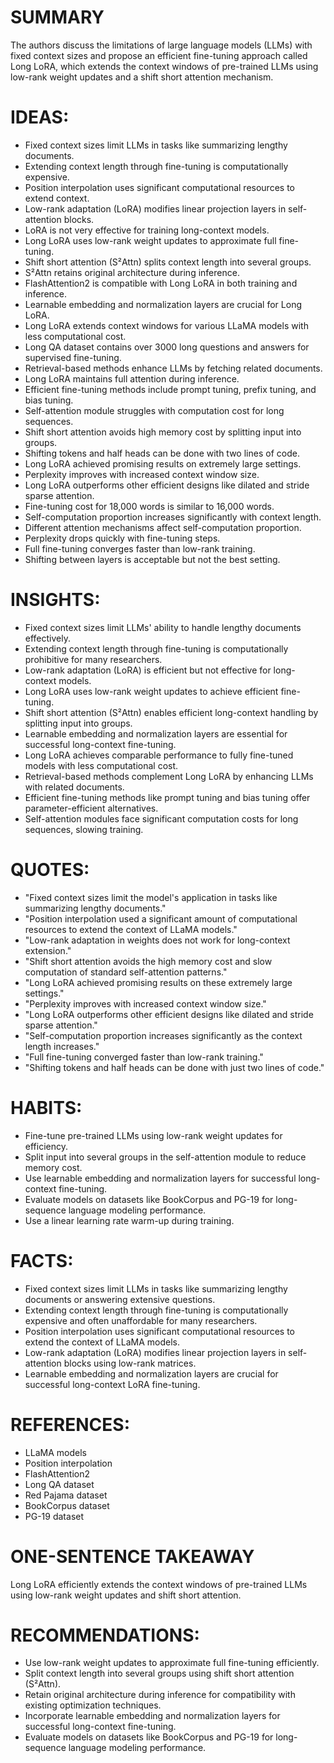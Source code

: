 # SUMMARY
The authors discuss the limitations of large language models (LLMs) with fixed context sizes and propose an efficient fine-tuning approach called Long LoRA, which extends the context windows of pre-trained LLMs using low-rank weight updates and a shift short attention mechanism.

# IDEAS:
- Fixed context sizes limit LLMs in tasks like summarizing lengthy documents.
- Extending context length through fine-tuning is computationally expensive.
- Position interpolation uses significant computational resources to extend context.
- Low-rank adaptation (LoRA) modifies linear projection layers in self-attention blocks.
- LoRA is not very effective for training long-context models.
- Long LoRA uses low-rank weight updates to approximate full fine-tuning.
- Shift short attention (S²Attn) splits context length into several groups.
- S²Attn retains original architecture during inference.
- FlashAttention2 is compatible with Long LoRA in both training and inference.
- Learnable embedding and normalization layers are crucial for Long LoRA.
- Long LoRA extends context windows for various LLaMA models with less computational cost.
- Long QA dataset contains over 3000 long questions and answers for supervised fine-tuning.
- Retrieval-based methods enhance LLMs by fetching related documents.
- Long LoRA maintains full attention during inference.
- Efficient fine-tuning methods include prompt tuning, prefix tuning, and bias tuning.
- Self-attention module struggles with computation cost for long sequences.
- Shift short attention avoids high memory cost by splitting input into groups.
- Shifting tokens and half heads can be done with two lines of code.
- Long LoRA achieved promising results on extremely large settings.
- Perplexity improves with increased context window size.
- Long LoRA outperforms other efficient designs like dilated and stride sparse attention.
- Fine-tuning cost for 18,000 words is similar to 16,000 words.
- Self-computation proportion increases significantly with context length.
- Different attention mechanisms affect self-computation proportion.
- Perplexity drops quickly with fine-tuning steps.
- Full fine-tuning converges faster than low-rank training.
- Shifting between layers is acceptable but not the best setting.

# INSIGHTS:
- Fixed context sizes limit LLMs' ability to handle lengthy documents effectively.
- Extending context length through fine-tuning is computationally prohibitive for many researchers.
- Low-rank adaptation (LoRA) is efficient but not effective for long-context models.
- Long LoRA uses low-rank weight updates to achieve efficient fine-tuning.
- Shift short attention (S²Attn) enables efficient long-context handling by splitting input into groups.
- Learnable embedding and normalization layers are essential for successful long-context fine-tuning.
- Long LoRA achieves comparable performance to fully fine-tuned models with less computational cost.
- Retrieval-based methods complement Long LoRA by enhancing LLMs with related documents.
- Efficient fine-tuning methods like prompt tuning and bias tuning offer parameter-efficient alternatives.
- Self-attention modules face significant computation costs for long sequences, slowing training.

# QUOTES:
- "Fixed context sizes limit the model's application in tasks like summarizing lengthy documents."
- "Position interpolation used a significant amount of computational resources to extend the context of LLaMA models."
- "Low-rank adaptation in weights does not work for long-context extension."
- "Shift short attention avoids the high memory cost and slow computation of standard self-attention patterns."
- "Long LoRA achieved promising results on these extremely large settings."
- "Perplexity improves with increased context window size."
- "Long LoRA outperforms other efficient designs like dilated and stride sparse attention."
- "Self-computation proportion increases significantly as the context length increases."
- "Full fine-tuning converged faster than low-rank training."
- "Shifting tokens and half heads can be done with just two lines of code."

# HABITS:
- Fine-tune pre-trained LLMs using low-rank weight updates for efficiency.
- Split input into several groups in the self-attention module to reduce memory cost.
- Use learnable embedding and normalization layers for successful long-context fine-tuning.
- Evaluate models on datasets like BookCorpus and PG-19 for long-sequence language modeling performance.
- Use a linear learning rate warm-up during training.

# FACTS:
- Fixed context sizes limit LLMs in tasks like summarizing lengthy documents or answering extensive questions.
- Extending context length through fine-tuning is computationally expensive and often unaffordable for many researchers.
- Position interpolation uses significant computational resources to extend the context of LLaMA models.
- Low-rank adaptation (LoRA) modifies linear projection layers in self-attention blocks using low-rank matrices.
- Learnable embedding and normalization layers are crucial for successful long-context LoRA fine-tuning.

# REFERENCES:
- LLaMA models
- Position interpolation
- FlashAttention2
- Long QA dataset
- Red Pajama dataset
- BookCorpus dataset
- PG-19 dataset

# ONE-SENTENCE TAKEAWAY
Long LoRA efficiently extends the context windows of pre-trained LLMs using low-rank weight updates and shift short attention.

# RECOMMENDATIONS:
- Use low-rank weight updates to approximate full fine-tuning efficiently.
- Split context length into several groups using shift short attention (S²Attn).
- Retain original architecture during inference for compatibility with existing optimization techniques.
- Incorporate learnable embedding and normalization layers for successful long-context fine-tuning.
- Evaluate models on datasets like BookCorpus and PG-19 for long-sequence language modeling performance.